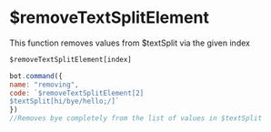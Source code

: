 # $removeTextSplitElement

This function removes values from $textSplit via the given index

```javascript
$removeTextSplitElement[index]
```

```javascript
bot.command({
name: "removing",
code: `$removeTextSplitElement[2]
$textSplit[hi/bye/hello;/]`
})
//Removes bye completely from the list of values in $textSplit
```

